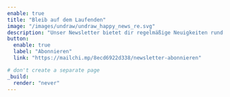 ```yaml
---
enable: true
title: "Bleib auf dem Laufenden"
image: "/images/undraw/undraw_happy_news_re.svg"
description: "Unser Newsletter bietet dir regelmäßige Neuigkeiten rund um den Verein."
button:
  enable: true
  label: "Abonnieren"
  link: "https://mailchi.mp/8ecd6922d338/newsletter-abonnieren"

# don't create a separate page
_build:
  render: "never"
---
```

